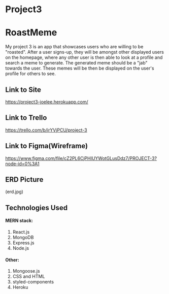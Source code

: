 # Project3

# RoastMeme

My project 3 is an app that showcases users who are willing to be "roasted". After a user signs-up, they will be amongst other displayed users on the homepage, where any other user is then able to look at a profile and search a meme to generate. The generated meme should be a "jab" towards the user. These memes will be then be displayed on the user's profile for others to see.


## Link to Site
https://project3-joelee.herokuapp.com/


## Link to Trello
https://trello.com/b/irYVjPCU/project-3

## Link to Figma(Wireframe)
https://www.figma.com/file/cZ2PL6CjPHIUYWotGLusDdz7/PROJECT-3?node-id=0%3A1

## ERD Picture
(erd.jpg)
## Technologies Used

#### MERN stack:

1. React.js
2. MongoDB
3. Express.js
4. Node.js

#### Other:

1. Mongoose.js
2. CSS and HTML
3. styled-components
4. Heroku
